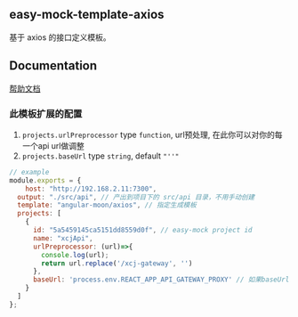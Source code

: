 easy-mock-template-axios
---
基于 axios 的接口定义模板。

Documentation
---
[帮助文档](https://easy-mock.github.io/easy-mock-cli/)

### 此模板扩展的配置
1. `projects.urlPreprocessor` type `function`, url预处理, 在此你可以对你的每一个api url做调整
2. `projects.baseUrl` type `string`, default `"''"`
```javascript
// example
module.exports = {
	host: "http://192.168.2.11:7300",
  output: "./src/api", // 产出到项目下的 src/api 目录，不用手动创建
  template: "angular-moon/axios", // 指定生成模板
  projects: [
    {
      id: "5a5459145ca5151dd8559d0f", // easy-mock project id
      name: "xcjApi",
      urlPreprocessor: (url)=>{
      	console.log(url);
      	return url.replace('/xcj-gateway', '')
      },
      baseUrl: 'process.env.REACT_APP_API_GATEWAY_PROXY' // 如果baseUrl为字符串请使用 "'baseUrl'"
    }
  ]
};

```
